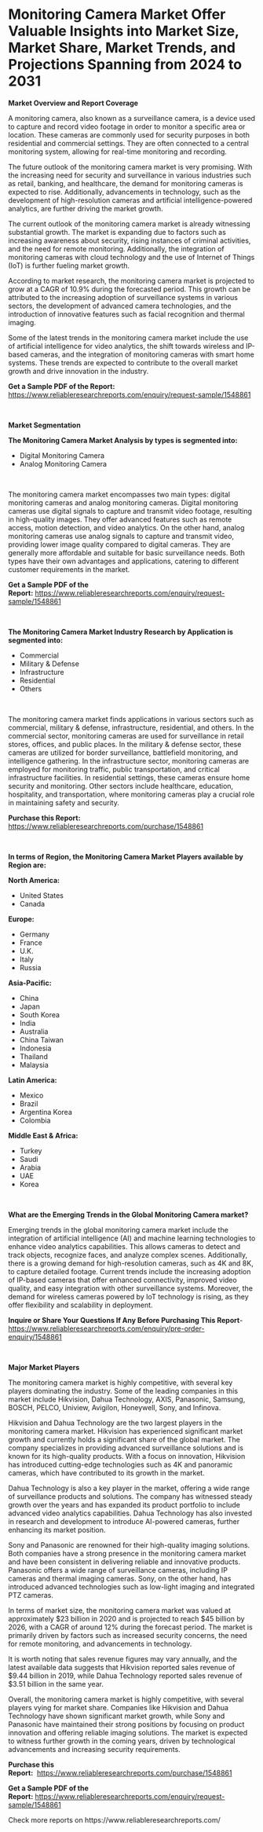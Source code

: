 <p><h1>Monitoring Camera Market Offer Valuable Insights into Market Size, Market Share, Market Trends, and Projections Spanning from 2024 to 2031</h1></p><p><strong>Market Overview and Report Coverage</strong></p>
<p><p>A monitoring camera, also known as a surveillance camera, is a device used to capture and record video footage in order to monitor a specific area or location. These cameras are commonly used for security purposes in both residential and commercial settings. They are often connected to a central monitoring system, allowing for real-time monitoring and recording.</p><p>The future outlook of the monitoring camera market is very promising. With the increasing need for security and surveillance in various industries such as retail, banking, and healthcare, the demand for monitoring cameras is expected to rise. Additionally, advancements in technology, such as the development of high-resolution cameras and artificial intelligence-powered analytics, are further driving the market growth.</p><p>The current outlook of the monitoring camera market is already witnessing substantial growth. The market is expanding due to factors such as increasing awareness about security, rising instances of criminal activities, and the need for remote monitoring. Additionally, the integration of monitoring cameras with cloud technology and the use of Internet of Things (IoT) is further fueling market growth.</p><p>According to market research, the monitoring camera market is projected to grow at a CAGR of 10.9% during the forecasted period. This growth can be attributed to the increasing adoption of surveillance systems in various sectors, the development of advanced camera technologies, and the introduction of innovative features such as facial recognition and thermal imaging.</p><p>Some of the latest trends in the monitoring camera market include the use of artificial intelligence for video analytics, the shift towards wireless and IP-based cameras, and the integration of monitoring cameras with smart home systems. These trends are expected to contribute to the overall market growth and drive innovation in the industry.</p></p>
<p><strong>Get a Sample PDF of the Report:</strong> <a href="https://www.reliableresearchreports.com/enquiry/request-sample/1548861">https://www.reliableresearchreports.com/enquiry/request-sample/1548861</a></p>
<p>&nbsp;</p>
<p><strong>Market Segmentation</strong></p>
<p><strong>The Monitoring Camera Market Analysis by types is segmented into:</strong></p>
<p><ul><li>Digital Monitoring Camera</li><li>Analog Monitoring Camera</li></ul></p>
<p>&nbsp;</p>
<p><p>The monitoring camera market encompasses two main types: digital monitoring cameras and analog monitoring cameras. Digital monitoring cameras use digital signals to capture and transmit video footage, resulting in high-quality images. They offer advanced features such as remote access, motion detection, and video analytics. On the other hand, analog monitoring cameras use analog signals to capture and transmit video, providing lower image quality compared to digital cameras. They are generally more affordable and suitable for basic surveillance needs. Both types have their own advantages and applications, catering to different customer requirements in the market.</p></p>
<p><strong>Get a Sample PDF of the Report:</strong>&nbsp;<a href="https://www.reliableresearchreports.com/enquiry/request-sample/1548861">https://www.reliableresearchreports.com/enquiry/request-sample/1548861</a></p>
<p>&nbsp;</p>
<p><strong>The Monitoring Camera Market Industry Research by Application is segmented into:</strong></p>
<p><ul><li>Commercial</li><li>Military & Defense</li><li>Infrastructure</li><li>Residential</li><li>Others</li></ul></p>
<p>&nbsp;</p>
<p><p>The monitoring camera market finds applications in various sectors such as commercial, military & defense, infrastructure, residential, and others. In the commercial sector, monitoring cameras are used for surveillance in retail stores, offices, and public places. In the military & defense sector, these cameras are utilized for border surveillance, battlefield monitoring, and intelligence gathering. In the infrastructure sector, monitoring cameras are employed for monitoring traffic, public transportation, and critical infrastructure facilities. In residential settings, these cameras ensure home security and monitoring. Other sectors include healthcare, education, hospitality, and transportation, where monitoring cameras play a crucial role in maintaining safety and security.</p></p>
<p><strong>Purchase this Report:</strong>&nbsp; <a href="https://www.reliableresearchreports.com/purchase/1548861">https://www.reliableresearchreports.com/purchase/1548861</a></p>
<p>&nbsp;</p>
<p><strong>In terms of Region, the Monitoring Camera Market Players available by Region are:</strong></p>
<p>
    <p> <strong> North America: </strong>
        <ul>
            <li>United States</li>
            <li>Canada</li>
        </ul>
        </p> 
    <p> <strong> Europe: </strong>
        <ul>
            <li>Germany</li>
            <li>France</li>
            <li>U.K.</li>
            <li>Italy</li>
            <li>Russia</li>
        </ul>
        </p> 
    <p> <strong> Asia-Pacific: </strong>
        <ul>
            <li>China</li>
            <li>Japan</li>
            <li>South Korea</li>
            <li>India</li>
            <li>Australia</li>
            <li>China Taiwan</li>
            <li>Indonesia</li>
            <li>Thailand</li>
            <li>Malaysia</li>
        </ul>
        </p> 
    <p> <strong> Latin America: </strong>
        <ul>
            <li>Mexico</li>
            <li>Brazil</li>
            <li>Argentina Korea</li>
            <li>Colombia</li>
        </ul>
        </p> 
    <p> <strong> Middle East & Africa: </strong>
        <ul>
            <li>Turkey</li>
            <li>Saudi</li>
            <li>Arabia</li>
            <li>UAE</li>
            <li>Korea</li>
        </ul>
    </p>
    </p>
<p>&nbsp;</p>
<p><strong>What are the Emerging Trends in the Global Monitoring Camera market?</strong></p>
<p><p>Emerging trends in the global monitoring camera market include the integration of artificial intelligence (AI) and machine learning technologies to enhance video analytics capabilities. This allows cameras to detect and track objects, recognize faces, and analyze complex scenes. Additionally, there is a growing demand for high-resolution cameras, such as 4K and 8K, to capture detailed footage. Current trends include the increasing adoption of IP-based cameras that offer enhanced connectivity, improved video quality, and easy integration with other surveillance systems. Moreover, the demand for wireless cameras powered by IoT technology is rising, as they offer flexibility and scalability in deployment.</p></p>
<p><strong>Inquire or Share Your Questions If Any Before Purchasing This Report</strong>- <a href="https://www.reliableresearchreports.com/enquiry/pre-order-enquiry/1548861">https://www.reliableresearchreports.com/enquiry/pre-order-enquiry/1548861</a></p>
<p>&nbsp;</p>
<p><strong>Major Market Players</strong></p>
<p><p>The monitoring camera market is highly competitive, with several key players dominating the industry. Some of the leading companies in this market include Hikvision, Dahua Technology, AXIS, Panasonic, Samsung, BOSCH, PELCO, Uniview, Avigilon, Honeywell, Sony, and Infinova.</p><p>Hikvision and Dahua Technology are the two largest players in the monitoring camera market. Hikvision has experienced significant market growth and currently holds a significant share of the global market. The company specializes in providing advanced surveillance solutions and is known for its high-quality products. With a focus on innovation, Hikvision has introduced cutting-edge technologies such as 4K and panoramic cameras, which have contributed to its growth in the market. </p><p>Dahua Technology is also a key player in the market, offering a wide range of surveillance products and solutions. The company has witnessed steady growth over the years and has expanded its product portfolio to include advanced video analytics capabilities. Dahua Technology has also invested in research and development to introduce AI-powered cameras, further enhancing its market position.</p><p>Sony and Panasonic are renowned for their high-quality imaging solutions. Both companies have a strong presence in the monitoring camera market and have been consistent in delivering reliable and innovative products. Panasonic offers a wide range of surveillance cameras, including IP cameras and thermal imaging cameras. Sony, on the other hand, has introduced advanced technologies such as low-light imaging and integrated PTZ cameras.</p><p>In terms of market size, the monitoring camera market was valued at approximately $23 billion in 2020 and is projected to reach $45 billion by 2026, with a CAGR of around 12% during the forecast period. The market is primarily driven by factors such as increased security concerns, the need for remote monitoring, and advancements in technology.</p><p>It is worth noting that sales revenue figures may vary annually, and the latest available data suggests that Hikvision reported sales revenue of $9.44 billion in 2019, while Dahua Technology reported sales revenue of $3.51 billion in the same year.</p><p>Overall, the monitoring camera market is highly competitive, with several players vying for market share. Companies like Hikvision and Dahua Technology have shown significant market growth, while Sony and Panasonic have maintained their strong positions by focusing on product innovation and offering reliable imaging solutions. The market is expected to witness further growth in the coming years, driven by technological advancements and increasing security requirements.</p></p>
<p><strong>Purchase this Report:</strong>&nbsp;&nbsp;<a href="https://www.reliableresearchreports.com/purchase/1548861">https://www.reliableresearchreports.com/purchase/1548861</a></p>
<p></p>
<p><strong>Get a Sample PDF of the Report:</strong>&nbsp;<a href="https://www.reliableresearchreports.com/enquiry/request-sample/1548861">https://www.reliableresearchreports.com/enquiry/request-sample/1548861</a></p>
<p>Check more reports on https://www.reliableresearchreports.com/</p>